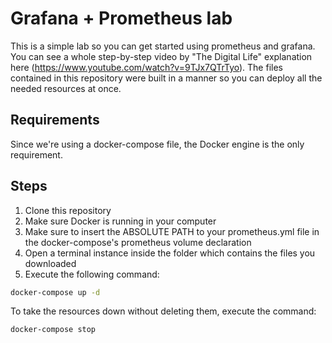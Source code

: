 # Grafana + Prometheus lab

This is a simple lab so you can get started using prometheus and grafana.
You can see a whole step-by-step video by "The Digital Life" explanation here (https://www.youtube.com/watch?v=9TJx7QTrTyo).
The files contained in this repository were built in a manner so you can deploy all the needed resources at once.

## Requirements

Since we're using a docker-compose file, the Docker engine is the only requirement.

## Steps

1. Clone this repository
2. Make sure Docker is running in your computer
3. Make sure to insert the ABSOLUTE PATH to your prometheus.yml file in the docker-compose's prometheus volume declaration
4. Open a terminal instance inside the folder which contains the files you downloaded
5. Execute the following command:

```bash
docker-compose up -d
```

To take the resources down without deleting them, execute the command:

```bash
docker-compose stop
```
